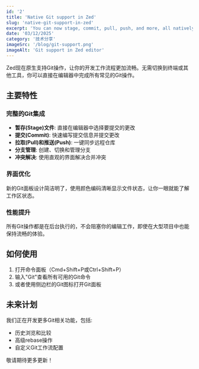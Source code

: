 ```yaml
---
id: '2'
title: 'Native Git support in Zed'
slug: 'native-git-support-in-zed'
excerpt: 'You can now stage, commit, pull, push, and more, all natively within Zed.'
date: '03/12/2025'
category: '技术分享'
imageSrc: '/blog/git-support.png'
imageAlt: 'Git support in Zed editor'
---
```


Zed现在原生支持Git操作，让你的开发工作流程更加流畅。无需切换到终端或其他工具，你可以直接在编辑器中完成所有常见的Git操作。

## 主要特性

### 完整的Git集成

- **暂存(Stage)文件**: 直接在编辑器中选择要提交的更改
- **提交(Commit)**: 快速编写提交信息并提交更改
- **拉取(Pull)和推送(Push)**: 一键同步远程仓库
- **分支管理**: 创建、切换和管理分支
- **冲突解决**: 使用直观的界面解决合并冲突

### 界面优化

新的Git面板设计简洁明了，使用颜色编码清晰显示文件状态，让你一眼就能了解工作区状态。

### 性能提升

所有Git操作都是在后台执行的，不会阻塞你的编辑工作，即使在大型项目中也能保持流畅的体验。

## 如何使用

1. 打开命令面板（Cmd+Shift+P或Ctrl+Shift+P）
2. 输入"Git"查看所有可用的Git命令
3. 或者使用侧边栏的Git图标打开Git面板

## 未来计划

我们正在开发更多Git相关功能，包括:
- 历史浏览和比较
- 高级rebase操作
- 自定义Git工作流配置

敬请期待更多更新！ 